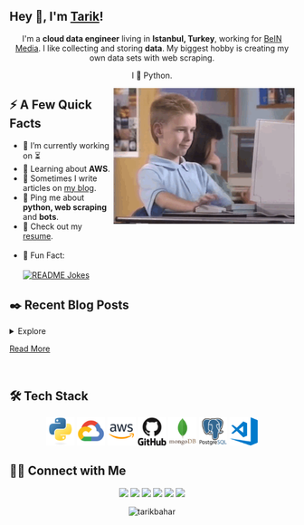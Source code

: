 

<h2>Hey 👋, I'm <a href="https://www.tarikbahar.com/">Tarik</a>!</h2>
<p align="center">I'm a <strong>cloud data engineer</strong> living in <strong>Istanbul, Turkey</strong>, working for <a href="https://www.beinmediagroup.com/">BeIN Media</a>. I like collecting and storing <strong>data</strong>. My biggest hobby is creating my own data sets with web scraping.
</p>
<p align="center">I 💙 Python.  </p>

<img align="right" src="https://raw.githubusercontent.com/tarikbahar/tarikbahar/main/tarikbahar.gif" />
<h2>⚡️ A Few Quick Facts</h2>
<ul>
<li>🔭 I’m currently working on   ⏳  </li>
<li>🧐 Learning about <strong>AWS</strong>.</li>
<li>📝 Sometimes I write articles on <a href="https://www.tarikbahar.com/blog/">my blog</a>.</li>
<li>💬 Ping me about <strong>python, web scraping</strong> and <strong>bots</strong>.</li>
<li>📜 Check out my <a href="http://www.tarikbahar.com/wp-content/uploads/2021/05/Muhammed_Tarik_Bahar_Resume.pdf">resume</a>.</li>
  <br>
<li>🎉 Fun Fact: <br><br>
  <a href="https://readme-jokes.vercel.app"><img align="center" src="https://readme-jokes.vercel.app/api?bgColor=%23ffffff&textColor=%23347AB4&aColor=%23347AB4&borderColor=%23ffffff" alt="README Jokes"></a>
</li>
</ul>

<h2>✒️ Recent Blog Posts</h2>
<details>
    <summary>Explore</summary>
    <li><a target="_blank" href="https://www.tarikbahar.com/blog/python-ile-veri-anonimlestirme-ve-takma-ad-verme/">[:tr:] Python ile Veri Anonimleştirme ve Takma Ad Verme</a></li><li><a target="_blank" href="https://www.tarikbahar.com/blog//">   </a></li>
</details>
<p><a target="_blank" href="https://www.tarikbahar.com/blog/">Read More</a></p>
<br>
<h2>🛠 Tech Stack</h2>
<p align="center">
<img src="https://raw.githubusercontent.com/devicons/devicon/master/icons/python/python-original.svg" alt="python" width="50" height="50" />     <img src="https://raw.githubusercontent.com/devicons/devicon/master/icons/googlecloud/googlecloud-original.svg" alt="gcp" width="50" height="50" /> <img src="https://raw.githubusercontent.com/github/explore/fbceb94436312b6dacde68d122a5b9c7d11f9524/topics/aws/aws.png" alt="aws" width="50" height="50" /> <img src="https://raw.githubusercontent.com/devicons/devicon/master/icons/github/github-original-wordmark.svg" alt="github" width="50" height="50" /> <img src="https://raw.githubusercontent.com/devicons/devicon/master/icons/mongodb/mongodb-original-wordmark.svg" alt="mongodb" width="50" height="50" /> <img src="https://raw.githubusercontent.com/devicons/devicon/master/icons/postgresql/postgresql-original-wordmark.svg" alt="postgre" width="50" height="50" />    <img src="https://raw.githubusercontent.com/github/explore/80688e429a7d4ef2fca1e82350fe8e3517d3494d/topics/visual-studio-code/visual-studio-code.png" alt="vscode" width="50" height="50" />  
<br>
<h2>🤝🏻 Connect with Me</h2>
<p align="center">
<a href="https://www.tarikbahar.com/"><img src="https://img.shields.io/badge/-tarikbahar.com-3423A6?style=flat&logo=Google-Chrome&logoColor=white"/></a>
<a href="https://www.linkedin.com/in/tarikbahar/"><img src="https://img.shields.io/badge/-Tarık%20Bahar-0077B5?style=flat&logo=Linkedin&logoColor=white"/></a>
<a href="mailto:tarik@tarikbahar.com"><img src="https://img.shields.io/badge/-tarik@tarikbahar.com-D14836?style=flat&logo=Gmail&logoColor=white"/></a>
<a href="https://www.facebook.com/mtarikbahar/"><img src="https://img.shields.io/badge/-mtarikbahar-1877F2?style=flat&logo=Facebook&logoColor=white"/></a>
<a href="https://twitter.com/tarikbahar"><img src="https://img.shields.io/badge/-@tarikbahar-1769FF?style=flat&logo=Twitter&logoColor=white"/></a>
<a href="https://www.instagram.com/tarikbahar/"><img src="https://img.shields.io/badge/-@tarikbahar-E4405F?style=flat&logo=Instagram&logoColor=white"/></a>
</p>

<p align="center"> <img src="https://komarev.com/ghpvc/?username=tarikbahar" alt="tarikbahar" /> </p>


